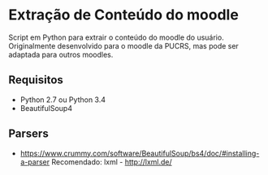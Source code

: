 # Extração de Conteúdo do moodle

Script em Python para extrair o conteúdo do moodle do usuário. Originalmente desenvolvido
para o moodle da PUCRS, mas pode ser adaptada para outros moodles.

## Requisitos
- Python 2.7 ou Python 3.4
- BeautifulSoup4

## Parsers
- https://www.crummy.com/software/BeautifulSoup/bs4/doc/#installing-a-parser
Recomendado: lxml - http://lxml.de/
